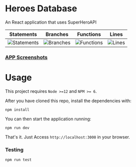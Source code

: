 # Heroes Database
An React application  that uses SuperHeroAPI

| Statements | Branches | Functions | Lines |
| -----------|----------|-----------|-------|
| ![Statements](#statements# "Make me better!") | ![Branches](#branches# "Make me better!") | ![Functions](#functions# "Make me better!") | ![Lines](#lines# "Make me better!") |

###
### [APP Screenshots](screenshots.md)


# Usage

This project requires `Node >=12` and `NPM >= 6`.

After you have cloned this repo, install the dependencies with:

```
npm install
```

You can then start the application running:

```
npm run dev
```

That's it. Just Access `http://localhost:3000` in your browser.


### Testing

```
npm run test
```
